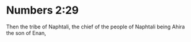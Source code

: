 # Numbers 2:29

Then the tribe of Naphtali, the chief of the people of Naphtali being Ahira the son of Enan,

